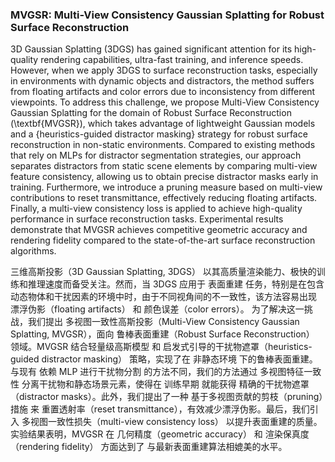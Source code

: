 ### MVGSR: Multi-View Consistency Gaussian Splatting for Robust Surface Reconstruction

3D Gaussian Splatting (3DGS) has gained significant attention for its high-quality rendering capabilities, ultra-fast training, and inference speeds. However, when we apply 3DGS to surface reconstruction tasks, especially in environments with dynamic objects and distractors, the method suffers from floating artifacts and color errors due to inconsistency from different viewpoints. To address this challenge, we propose Multi-View Consistency Gaussian Splatting for the domain of Robust Surface Reconstruction (\textbf{MVGSR}), which takes advantage of lightweight Gaussian models and a {heuristics-guided distractor masking} strategy for robust surface reconstruction in non-static environments. Compared to existing methods that rely on MLPs for distractor segmentation strategies, our approach separates distractors from static scene elements by comparing multi-view feature consistency, allowing us to obtain precise distractor masks early in training. Furthermore, we introduce a pruning measure based on multi-view contributions to reset transmittance, effectively reducing floating artifacts. Finally, a multi-view consistency loss is applied to achieve high-quality performance in surface reconstruction tasks. Experimental results demonstrate that MVGSR achieves competitive geometric accuracy and rendering fidelity compared to the state-of-the-art surface reconstruction algorithms.

三维高斯投影（3D Gaussian Splatting, 3DGS） 以其高质量渲染能力、极快的训练和推理速度而备受关注。然而，当 3DGS 应用于 表面重建 任务，特别是在包含动态物体和干扰因素的环境中时，由于不同视角间的不一致性，该方法容易出现 漂浮伪影（floating artifacts） 和 颜色误差（color errors）。
为了解决这一挑战，我们提出 多视图一致性高斯投影（Multi-View Consistency Gaussian Splatting, MVGSR），面向 鲁棒表面重建（Robust Surface Reconstruction） 领域。MVGSR 结合轻量级高斯模型 和 启发式引导的干扰物遮罩（heuristics-guided distractor masking） 策略，实现了在 非静态环境 下的鲁棒表面重建。
与现有 依赖 MLP 进行干扰物分割 的方法不同，我们的方法通过 多视图特征一致性 分离干扰物和静态场景元素，使得在 训练早期 就能获得 精确的干扰物遮罩（distractor masks）。此外，我们提出了一种 基于多视图贡献的剪枝（pruning）措施 来 重置透射率（reset transmittance），有效减少漂浮伪影。最后，我们引入 多视图一致性损失（multi-view consistency loss） 以提升表面重建的质量。
实验结果表明，MVGSR 在 几何精度（geometric accuracy） 和 渲染保真度（rendering fidelity） 方面达到了 与最新表面重建算法相媲美的水平。
